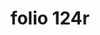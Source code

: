 ---
layout: edition
title: folio 124r
manuscript: Turin, Biblioteca Nazionale, MS N.III.19
sigla: T
iip: t124r.tif
milestone: 247
---